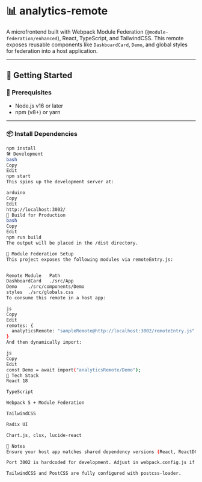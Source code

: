# 📊 analytics-remote

A microfrontend built with Webpack Module Federation (`@module-federation/enhanced`), React, TypeScript, and TailwindCSS. This remote exposes reusable components like `DashboardCard`, `Demo`, and global styles for federation into a host application.

---

## 🚀 Getting Started

### 🔧 Prerequisites

- Node.js v16 or later
- npm (v8+) or yarn

---

### 📦 Install Dependencies

```bash
npm install
🛠️ Development
bash
Copy
Edit
npm start
This spins up the development server at:

arduino
Copy
Edit
http://localhost:3002/
🧪 Build for Production
bash
Copy
Edit
npm run build
The output will be placed in the /dist directory.

📡 Module Federation Setup
This project exposes the following modules via remoteEntry.js:


Remote Module	Path
DashboardCard	./src/App
Demo	./src/components/Demo
styles	./src/globals.css
To consume this remote in a host app:

js
Copy
Edit
remotes: {
  analyticsRemote: "sampleRemote@http://localhost:3002/remoteEntry.js"
}
And then dynamically import:

js
Copy
Edit
const Demo = await import("analyticsRemote/Demo");
🧰 Tech Stack
React 18

TypeScript

Webpack 5 + Module Federation

TailwindCSS

Radix UI

Chart.js, clsx, lucide-react

📝 Notes
Ensure your host app matches shared dependency versions (React, ReactDOM, etc.).

Port 3002 is hardcoded for development. Adjust in webpack.config.js if needed.

TailwindCSS and PostCSS are fully configured with postcss-loader.
